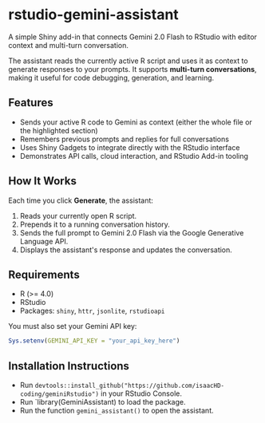 # rstudio-gemini-assistant
A simple Shiny add-in that connects Gemini 2.0 Flash to RStudio with editor context and multi-turn conversation.

The assistant reads the currently active R script and uses it as context to generate responses to your prompts. It supports **multi-turn conversations**, making it useful for code debugging, generation, and learning.

## Features

- Sends your active R code to Gemini as context (either the whole file or the highlighted section)
- Remembers previous prompts and replies for full conversations
- Uses Shiny Gadgets to integrate directly with the RStudio interface
- Demonstrates API calls, cloud interaction, and RStudio Add-in tooling

## How It Works

Each time you click **Generate**, the assistant:
1. Reads your currently open R script.
2. Prepends it to a running conversation history.
3. Sends the full prompt to Gemini 2.0 Flash via the Google Generative Language API.
4. Displays the assistant's response and updates the conversation.

## Requirements

- R (>= 4.0)
- RStudio
- Packages: `shiny`, `httr`, `jsonlite`, `rstudioapi`

You must also set your Gemini API key:

```r
Sys.setenv(GEMINI_API_KEY = "your_api_key_here")
```
## Installation Instructions

- Run `devtools::install_github("https://github.com/isaacHD-coding/geminiRstudio")` in your RStudio Console.
- Run `library(GeminiAssistant) to load the package.
- Run the function `gemini_assistant()` to open the assistant.
